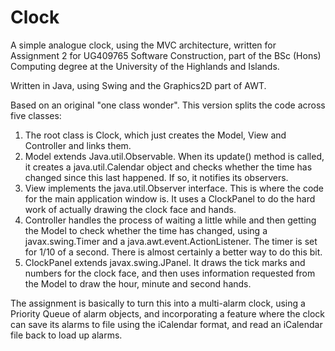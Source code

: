 # Clock
A simple analogue clock, using the MVC architecture, written for Assignment 2 for UG409765 Software Construction, part of the
BSc (Hons) Computing degree at the University of the Highlands and Islands.

Written in Java, using Swing and the Graphics2D part of AWT.

Based on an original "one class wonder". This version splits the code across five classes:

1. The root class is Clock, which just creates the Model, View and Controller and links them.
2. Model extends Java.util.Observable. When its update() method is called, it creates a java.util.Calendar object and checks whether
   the time has changed since this last happened. If so, it notifies its observers.
3. View implements the java.util.Observer interface. This is where the code for the main application window is. It uses a ClockPanel
   to do the hard work of actually drawing the clock face and hands.
4. Controller handles the process of waiting a little while and then getting the Model to check whether the time has changed, using a
   javax.swing.Timer and a java.awt.event.ActionListener. The timer is set for 1/10 of a second. There is almost certainly a better way
   to do this bit.
5. ClockPanel extends javax.swing.JPanel. It draws the tick marks and numbers for the clock face, and then uses information requested
   from the Model to draw the hour, minute and second hands.

The assignment is basically to turn this into a multi-alarm clock, using a Priority Queue of alarm objects, and incorporating a feature
where the clock can save its alarms to file using the iCalendar format, and read an iCalendar file back to load up alarms.
